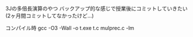 3Jの多倍長演算のやつ
バックアップ的な感じで授業後にコミットしていきたい(2ヶ月間コミットしてなかったけど...)

コンパイル時 gcc -O3 -Wall -o t.exe t.c mulprec.c -lm
